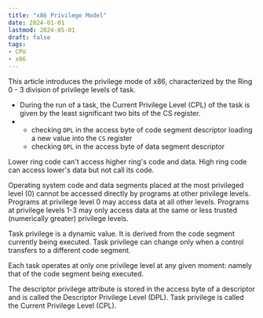```yaml
---
title: "x86 Privilege Model"
date: 2024-01-01
lastmod: 2024-05-01
draft: false
tags:
- CPU
- x86
---
```


This article introduces the privilege mode of x86, characterized by the Ring 0 - 3 division of privilege levels of task.

- During the run of a task, the Current Privilege Level (CPL) of the task is given by the least significant two bits of the CS register.
- 
    - checking `DPL` in the access byte of code segment descriptor loading a new value into the `CS` register
    - checking `DPL` in the access byte of data segment descriptor

Lower ring code can't access higher ring's code and data.
High ring code can access lower's data but not call its code.

Operating system code and data segments placed at the most privileged level (0) cannot be accessed directly by programs at other privilege levels. Programs at privilege level 0 may access data at all other levels.
Programs at privilege levels 1-3 may only access data at the same or less trusted (numerically greater) privilege levels.

Task privilege is a dynamic value. It is derived from the code segment currently being executed. Task
privilege can change only when a control transfers to a different code segment.

Each task operates at only one privilege level at any given moment: namely that of the code segment
being executed.

The descriptor privilege attribute is stored in the access byte of a descriptor and is called the Descriptor Privilege Level (DPL). Task privilege is called the Current Privilege Level (CPL).

<!-- ## selector register

Loading a new selector into a relative register is a significant event in the privilege model.
Several checks are performed by hardware:

### load a new `CS` register: 
### load a new `SS` register:

Further memory access in the stack segment are presented in the form of offset.
- For an expand-down stack (ED=1):
- For an expand-up stack (ED=0):

### load a new `DS/ES` register:
### load a new ``

## Privilege Transition

```
EPL := max(caller CPL, )
``` -->